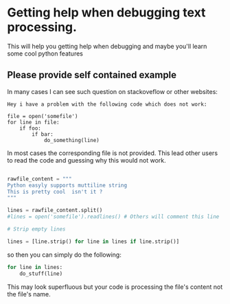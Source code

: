 
# Getting help when debugging text processing.

This will help you getting help when debugging and maybe you'll learn some
cool python features

## Please provide self contained example

In many cases I can see such question on stackoveflow or other websites:

    Hey i have a problem with the following code which does not work:

    file = open('somefile')
    for line in file:
        if foo:
            if bar:
                do_something(line)

In most cases the corresponding file is not provided. This lead other users to read
the code and guessing why this would not work.

```python

rawfile_content = """
Python easyly supports muttiline string
This is pretty cool  isn't it ?
"""

lines = rawfile_content.split()
#lines = open('somefile').readlines() # Others will comment this line

# Strip empty lines

lines = [line.strip() for line in lines if line.strip()]

```

so then you can simply do the following:

```python
for line in lines:
    do_stuff(line)
```

This may look superfluous but your code is processing the file's content
not the file's name.
